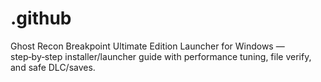 # .github
Ghost Recon Breakpoint Ultimate Edition Launcher for Windows — step‑by‑step installer/launcher guide with performance tuning, file verify, and safe DLC/saves.
